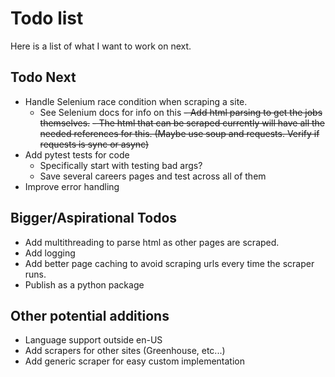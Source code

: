 # Todo list

Here is a list of what I want to work on next.

## Todo Next

- Handle Selenium race condition when scraping a site.
  - See Selenium docs for info on this
~~- Add html parsing to get the jobs themselves.~~
  ~~- The html that can be scraped currently will have all the needed references for this. (Maybe use soup and requests. Verify if requests is sync or async)~~
- Add pytest tests for code
  - Specifically start with testing bad args?
  - Save several careers pages and test across all of them
- Improve error handling

## Bigger/Aspirational Todos
- Add multithreading to parse html as other pages are scraped.
- Add logging
- Add better page caching to avoid scraping urls every time the scraper runs.
- Publish as a python package

## Other potential additions
- Language support outside en-US
- Add scrapers for other sites (Greenhouse, etc...)
- Add generic scraper for easy custom implementation
